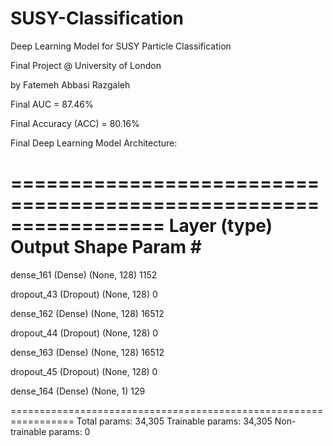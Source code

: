 # SUSY-Classification
Deep Learning Model for SUSY Particle Classification 

Final Project @ University of London

by Fatemeh Abbasi Razgaleh 

Final AUC = 87.46% 

Final Accuracy (ACC) = 80.16%

Final Deep Learning Model Architecture: 


=================================================================
 Layer (type)                Output Shape              Param #   
=================================================================
 dense_161 (Dense)           (None, 128)               1152      
                                                                 
 dropout_43 (Dropout)        (None, 128)               0         
                                                                 
 dense_162 (Dense)           (None, 128)               16512     
                                                                 
 dropout_44 (Dropout)        (None, 128)               0         
                                                                 
 dense_163 (Dense)           (None, 128)               16512     
                                                                 
 dropout_45 (Dropout)        (None, 128)               0         
                                                                 
 dense_164 (Dense)           (None, 1)                 129       
                                                                 
=================================================================
Total params: 34,305
Trainable params: 34,305
Non-trainable params: 0









